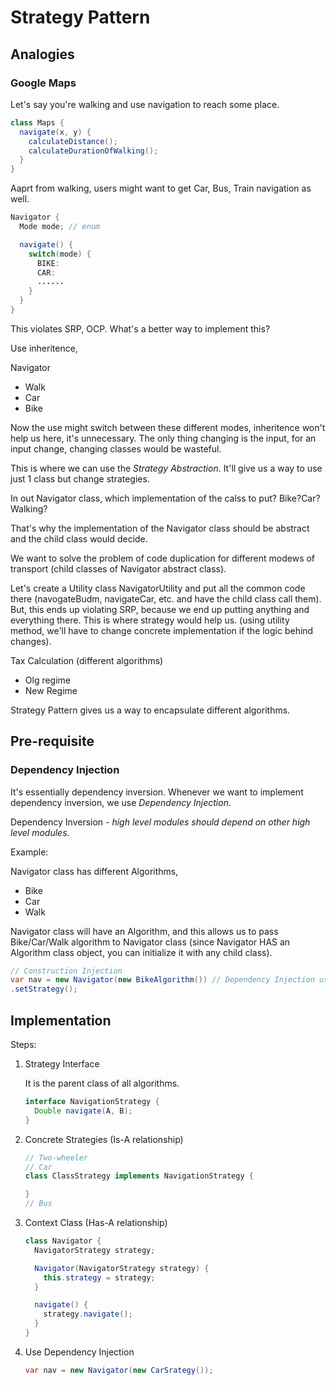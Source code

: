 # Strategy Pattern

## Analogies

### Google Maps

Let's say you're walking and use navigation to reach some place.

```Java
class Maps {
  navigate(x, y) {
    calculateDistance();
    calculateDurationOfWalking();
  }
}
```

Aaprt from walking, users might want to get Car, Bus, Train navigation as well.

```Java
Navigator {
  Mode mode; // enum

  navigate() {
    switch(mode) {
      BIKE:
      CAR:
      ......
    }
  }
}
```

This violates SRP, OCP. What's a better way to implement this?

Use inheritence,

Navigator

- Walk
- Car
- Bike

Now the use might switch between these different modes, inheritence won't help us here, it's unnecessary. The only thing changing is the input, for an input change, changing classes would be wasteful.

This is where we can use the *Strategy Abstraction*. It'll give us a way to use just 1 class but change strategies.

In out Navigator class, which implementation of the calss to put? Bike?Car?Walking?

That's why the implementation of the Navigator class should be abstract and the child class would decide.

We want to solve the problem of code duplication for different modews of transport (child classes of Navigator abstract class).

Let's create a Utility class NavigatorUtility and put all the common code there (navogateBudm, navigateCar, etc. and have the child class call them). But, this ends up violating SRP, because we end up putting anything and everything there. This is where strategy would help us. (using utility method, we'll have to change concrete implementation if the logic behind changes).

Tax Calculation (different algorithms)

- Olg regime
- New Regime

Strategy Pattern gives us a way to encapsulate different algorithms.

## Pre-requisite

### Dependency Injection

It's essentially dependency inversion. Whenever we want to implement dependency inversion, we use *Dependency Injection*.

Dependency Inversion - *high level modules should depend on other high level modules.*

Example:

Navigator class has different Algorithms,

- Bike
- Car
- Walk

Navigator class will have an Algorithm, and this allows us to pass Bike/Car/Walk algorithm to Navigator class (since Navigator HAS an Algorithm class object, you can initialize it with any child class).

```Java
// Construction Injection
var nav = new Navigator(new BikeAlgorithm()) // Dependency Injection using constructor (of Navigator)
.setStrategy();
```

## Implementation

Steps:

1. Strategy Interface

    It is the parent class of all algorithms.

    ```Java
    interface NavigationStrategy {
      Double navigate(A, B);
    }    
    ```

2. Concrete Strategies (Is-A relationship)

    ```Java
    // Two-wheeler
    // Car
    class ClassStrategy implements NavigationStrategy {

    }
    // Bus
    ```

3. Context Class (Has-A relationship)

    ```Java
    class Navigator {
      NavigatorStrategy strategy;

      Navigator(NavigatorStrategy strategy) {
        this.strategy = strategy;
      }

      navigate() {
        strategy.navigate();
      }
    }
    ```

4. Use Dependency Injection

    ```Java
    var nav = new Navigator(new CarSrategy());
    ```
